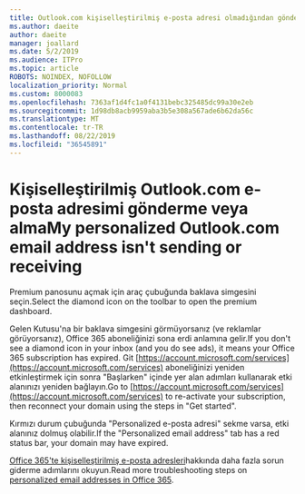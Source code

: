 ```yaml
---
title: Outlook.com kişiselleştirilmiş e-posta adresi olmadığından gönderme veya alma
ms.author: daeite
author: daeite
manager: joallard
ms.date: 5/2/2019
ms.audience: ITPro
ms.topic: article
ROBOTS: NOINDEX, NOFOLLOW
localization_priority: Normal
ms.custom: 8000083
ms.openlocfilehash: 7363af1d4fc1a0f4131bebc325485dc99a30e2eb
ms.sourcegitcommit: 1d98db8acb9959aba3b5e308a567ade6b62da56c
ms.translationtype: MT
ms.contentlocale: tr-TR
ms.lasthandoff: 08/22/2019
ms.locfileid: "36545891"
---
```

# <a name="my-personalized-outlookcom-email-address-isnt-sending-or-receiving"></a><span data-ttu-id="61fc7-102">Kişiselleştirilmiş Outlook.com e-posta adresimi gönderme veya alma</span><span class="sxs-lookup"><span data-stu-id="61fc7-102">My personalized Outlook.com email address isn't sending or receiving</span></span>

<span data-ttu-id="61fc7-103">Premium panosunu açmak için araç çubuğunda baklava simgesini seçin.</span><span class="sxs-lookup"><span data-stu-id="61fc7-103">Select the diamond icon on the toolbar to open the premium dashboard.</span></span>

<span data-ttu-id="61fc7-104">Gelen Kutusu'na bir baklava simgesini görmüyorsanız (ve reklamlar görüyorsanız), Office 365 aboneliğinizi sona erdi anlamına gelir.</span><span class="sxs-lookup"><span data-stu-id="61fc7-104">If you don't see a diamond icon in your inbox (and you do see ads), it means your Office 365 subscription has expired.</span></span> <span data-ttu-id="61fc7-105">Git [https://account.microsoft.com/services](https://account.microsoft.com/services) aboneliğinizi yeniden etkinleştirmek için sonra "Başlarken" içinde yer alan adımları kullanarak etki alanınızı yeniden bağlayın.</span><span class="sxs-lookup"><span data-stu-id="61fc7-105">Go to [https://account.microsoft.com/services](https://account.microsoft.com/services) to re-activate your subscription, then reconnect your domain using the steps in "Get started".</span></span>

<span data-ttu-id="61fc7-106">Kırmızı durum çubuğunda "Personalized e-posta adresi" sekme varsa, etki alanınız dolmuş olabilir.</span><span class="sxs-lookup"><span data-stu-id="61fc7-106">If the "Personalized email address" tab has a red status bar, your domain may have expired.</span></span>

<span data-ttu-id="61fc7-107">[Office 365'te kişiselleştirilmiş e-posta adresleri](https://support.office.com/article/75416a58-b225-4c02-8c07-8979403b427b?wt.mc_id=Office_Outlook_com_Alchemy)hakkında daha fazla sorun giderme adımlarını okuyun.</span><span class="sxs-lookup"><span data-stu-id="61fc7-107">Read more troubleshooting steps on [personalized email addresses in Office 365](https://support.office.com/article/75416a58-b225-4c02-8c07-8979403b427b?wt.mc_id=Office_Outlook_com_Alchemy).</span></span>